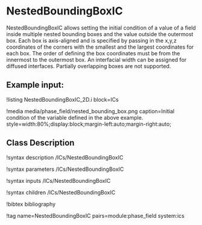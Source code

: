 # NestedBoundingBoxIC

NestedBoundingBoxIC allows setting the initial condition of a value of a field inside multiple nested
bounding boxes and the value outside the outermost box. Each box is axis-aligned and is specified by
passing in the x,y,z coordinates of the corners with the smallest and the largest coordinates for each
box. The order of defining the box coordinates must be from the innermost to the outermost box. An
interfacial width can be assigned for diffused interfaces. Partially overlapping boxes are not supported.

## Example input:

!listing NestedBoundingBoxIC_2D.i block=ICs

!media media/phase_field/nested_bounding_box.png
       caption=Initial condition of the variable defined in the above example.
       style=width:80%;display:block;margin-left:auto;margin-right:auto;

## Class Description

!syntax description /ICs/NestedBoundingBoxIC

!syntax parameters /ICs/NestedBoundingBoxIC

!syntax inputs /ICs/NestedBoundingBoxIC

!syntax children /ICs/NestedBoundingBoxIC

!bibtex bibliography

!tag name=NestedBoundingBoxIC pairs=module:phase_field system:ics
